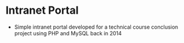 # Intranet Portal 
- Simple intranet portal developed for a technical course conclusion project using PHP and MySQL back in 2014

